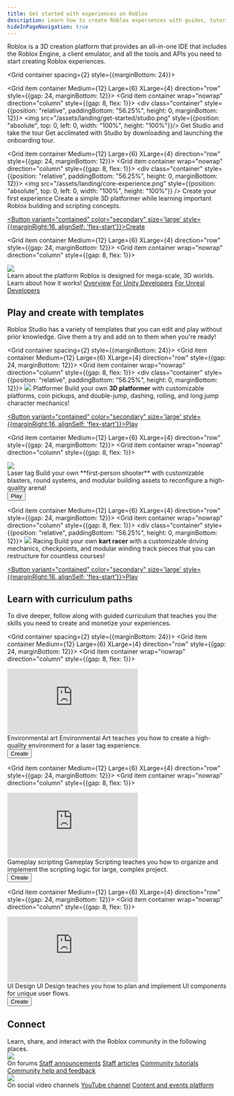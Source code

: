 ```yaml
---
title: Get started with experiences on Roblox
description: Learn how to create Roblox experiences with guides, tutorials, and code samples.
hideInPageNavigation: true
---
```


Roblox is a 3D creation platform that provides an all-in-one IDE that includes
the Roblox Engine, a client emulator, and all the tools and APIs you need to
start creating Roblox experiences.

<Grid container spacing={2} style={{marginBottom: 24}}>

  <Grid item container Medium={12} Large={6} XLarge={4} direction="row" style={{gap: 24, marginBottom: 12}}>
  <Grid item container wrap="nowrap" direction="column" style={{gap: 8, flex: 1}}>
    <div class="container"
    style={{position: "relative", paddingBottom: "56.25%", height: 0, marginBottom: 12}}>
    <img src="/assets/landing/get-started/studio.png" style={{position: "absolute", top: 0, left: 0, width: "100%", height: "100%"}}/>
    </div>
    <Typography variant='h4'>Get Studio and take the tour</Typography>
    <Typography variant='body1' >Get acclimated with Studio by downloading and
    launching the onboarding tour.</Typography>
    <UseStudioButton variant='blueLogoIconButton' color='secondary'/>

  </Grid>
  </Grid>

  <Grid item container Medium={12} Large={6} XLarge={4} direction="row" style={{gap: 24, marginBottom: 12}}>
  <Grid item container wrap="nowrap" direction="column" style={{gap: 8, flex: 1}}>
    <div class="container"
    style={{position: "relative", paddingBottom: "56.25%", height: 0, marginBottom: 12}}>
    <img src="/assets/landing/core-experience.png" style={{position: "absolute", top: 0, left: 0, width: "100%", height: "100%"}} />
    </div>
    <Typography variant='h4'>Create your first experience</Typography>
    <Typography variant='body1'>Create a simple 3D platformer while learning important Roblox building and scripting concepts.</Typography>
    <div style={{marginTop:16}}>
      <a underline="none" href="./tutorials/curriculums/core/">
      <Button variant="contained" color="secondary" size='large'
      style={{marginRight:16, alignSelf: 'flex-start'}}>Create</Button>
      </a>
      <UseStudioButton variant="link" buttonTextTranslationKey="Action.EditInStudio" placeId="14238807008" universeId="4925394319" />
    </div>
  </Grid>
  </Grid>

  <Grid item container Medium={12} Large={6} XLarge={4} direction="row" style={{gap: 24, marginBottom: 12}}>
  <Grid item container wrap="nowrap" direction="column" style={{gap: 8, flex: 1}}>
  <div class="container"
  style={{position: "relative", paddingBottom: "56.25%", height: 0, marginBottom: 12}}>
    <img src="/assets/misc/blog_evergreen.png" />
  </div>
    <Typography variant='h4'>Learn about the platform</Typography>
    <Typography variant='body1' marginBottom={2}>Roblox is designed for mega-scale, 3D worlds. Learn about how it works!</Typography>
    <a href="creation#experiences"><Typography variant='buttonLarge' style={{marginTop: 16}}>Overview</Typography></a>
    <a href="unity"><Typography variant='buttonLarge' style={{marginBottom: 12}}>For Unity Developers</Typography></a>
    <a href="unreal"><Typography variant='buttonLarge' style={{marginBottom: 12}}>For Unreal Developers</Typography></a>
  </Grid>
  </Grid>
</Grid>

<h2 style={{marginBottom: 24, marginTop: 48}}>Play and create with templates</h2>

Roblox Studio has a variety of templates that you can edit and play without prior
knowledge. Give them a try and add on to them when you're ready!

<Grid container spacing={2} style={{marginBottom: 24}}>
  <Grid item container Medium={12} Large={6} XLarge={4} direction="row" style={{gap: 24, marginBottom: 12}}>
  <Grid item container wrap="nowrap" direction="column" style={{gap: 8, flex: 1}}>
    <div class="container"
    style={{position: "relative", paddingBottom: "56.25%", height: 0, marginBottom: 12}}>
    <img src="/assets/landing/get-started/Platformer-Template.png" />
    </div>
    <Typography variant='h4'>Platformer</Typography>
    <Typography variant='body1' >Build your own **3D platformer** with customizable platforms, coin pickups, and double-jump, dashing, rolling, and long jump character mechanics!</Typography>
    <div style={{marginTop:16}}>
      <a underline="none" href="roblox://placeId=18636963376">
      <Button variant="contained" color="secondary" size='large'
      style={{marginRight:16, alignSelf: 'flex-start'}}>Play</Button>
      </a>
      <UseStudioButton variant="link" buttonTextTranslationKey="Action.EditInStudio" placeId="18636963376" universeId="6314775459" />
    </div>
  </Grid>
  </Grid>

  <Grid item container Medium={12} Large={6} XLarge={4} direction="row" style={{gap: 24, marginBottom: 12}}>
  <Grid item container wrap="nowrap" direction="column" style={{gap: 8, flex: 1}}>
  <div class="container"
  style={{position: "relative", paddingBottom: "56.25%", height: 0, marginBottom: 12}}>
  <img src="/assets/landing/get-started/Laser-Tag-Template.jpg" />
  </div>
    <Typography variant='h4'>Laser tag</Typography>
    <Typography variant='body1' >Build your own **first-person shooter** with customizable blasters, round systems, and modular building assets to reconfigure a high-quality arena!</Typography>
    <div style={{marginTop:16}}>
      <a underline="none" href="roblox://placeId=17823019220">
      <Button variant="contained" color="secondary" size='large'
      style={{marginRight:16, alignSelf: 'flex-start'}}>Play</Button>
      </a>
      <UseStudioButton variant="link" buttonTextTranslationKey="Action.EditInStudio" placeId="17823019220" universeId="6106389365" />
    </div>
  </Grid>
  </Grid>

  <Grid item container Medium={12} Large={6} XLarge={4} direction="row" style={{gap: 24, marginBottom: 12}}>
  <Grid item container wrap="nowrap" direction="column" style={{gap: 8, flex: 1}}>
    <div class="container"
    style={{position: "relative", paddingBottom: "56.25%", height: 0, marginBottom: 12}}>
    <img src="/assets/landing/get-started/Racing-Detailed.jpg" />
    </div>
    <Typography variant='h4'>Racing</Typography>
    <Typography variant='body1' >Build your own **kart racer** with a customizable driving mechanics, checkpoints, and modular winding track pieces that you can restructure for countless courses!</Typography>
    <div style={{marginTop:16}}>
      <a underline="none" href="roblox://placeId=16078915506">
      <Button variant="contained" color="secondary" size='large'
      style={{marginRight:16, alignSelf: 'flex-start'}}>Play</Button>
      </a>
      <UseStudioButton variant="link" buttonTextTranslationKey="Action.EditInStudio" placeId="16078915506" universeId="5557500170" />
    </div>
  </Grid>
  </Grid>
</Grid>

<h2 style={{marginBottom: 24, marginTop: 48}}>Learn with curriculum paths</h2>

To dive deeper, follow along with guided curriculum
that teaches you the skills you need to create and monetize your experiences.

<Grid container spacing={2} style={{marginBottom: 24}}>
  <Grid item container Medium={12} Large={6} XLarge={4} direction="row" style={{gap: 24, marginBottom: 12}}>
  <Grid item container wrap="nowrap" direction="column" style={{gap: 8, flex: 1}}>
  <div class="container"
  style={{position: "relative", paddingBottom: "56.25%", height: 0, marginBottom: 12}}>
  <iframe src="https://www.youtube-nocookie.com/embed/nwShvDmFHWc" title="YouTube video player" frameborder="0" allow="accelerometer; autoplay; clipboard-write; encrypted-media; gyroscope; picture-in-picture; web-share" allowfullscreen  style={{position: "absolute", top: 0, left: 0, width: "100%", height: "100%"}}></iframe>
  </div>
    <Typography variant='h4'>Environmental art</Typography>
    <Typography variant='body1' >Environmental Art teaches you how to create a high-quality environment for a laser tag experience.</Typography>
      <div style={{marginTop:16}}>
        <a underline="none" href="./tutorials/curriculums/environmental-art">
        <Button variant="contained" color="secondary" size='large'
        style={{marginRight:16, alignSelf: 'flex-start'}}>Create</Button>
        </a>
        <UseStudioButton variant="link" buttonTextTranslationKey="Action.EditInStudio" placeId="14447845297" universeId="4990775993" />
      </div>
  </Grid>
  </Grid>

  <Grid item container Medium={12} Large={6} XLarge={4} direction="row" style={{gap: 24, marginBottom: 12}}>
  <Grid item container wrap="nowrap" direction="column" style={{gap: 8, flex: 1}}>
  <div class="container"
  style={{position: "relative", paddingBottom: "56.25%", height: 0, marginBottom: 12}}>
  <iframe src="https://www.youtube-nocookie.com/embed/7iJKUUiKc0Y" title="YouTube video player" frameborder="0" allow="accelerometer; autoplay; clipboard-write; encrypted-media; gyroscope; picture-in-picture; web-share" allowfullscreen  style={{position: "absolute", top: 0, left: 0, width: "100%", height: "100%"}}></iframe>
  </div>
    <Typography variant='h4'>Gameplay scripting</Typography>
    <Typography variant='body1' >Gameplay Scripting teaches you how to organize and implement the scripting logic for large, complex project.</Typography>
      <div style={{marginTop:16}}>
        <a underline="none" href="./tutorials/curriculums/gameplay-scripting/">
        <Button variant="contained" color="secondary" size='large'
        style={{marginRight:16, alignSelf: 'flex-start'}}>Create</Button>
        </a>
        <UseStudioButton variant="link" buttonTextTranslationKey="Action.EditInStudio" placeId="14817965191" universeId="5106332772" />
      </div>
  </Grid>
  </Grid>

  <Grid item container Medium={12} Large={6} XLarge={4} direction="row" style={{gap: 24, marginBottom: 12}}>
  <Grid item container wrap="nowrap" direction="column" style={{gap: 8, flex: 1}}>
  <div class="container"
  style={{position: "relative", paddingBottom: "56.25%", height: 0, marginBottom: 12}}>
  <iframe src="https://www.youtube-nocookie.com/embed/eqW9SINYeWg" title="YouTube video player" frameborder="0" allow="accelerometer; autoplay; clipboard-write; encrypted-media; gyroscope; picture-in-picture; web-share" allowfullscreen  style={{position: "absolute", top: 0, left: 0, width: "100%", height: "100%"}}></iframe>
  </div>
    <Typography variant='h4'>UI Design</Typography>
    <Typography variant='body1' >UI Design teaches you how to plan and implement UI components for unique user flows.</Typography>
      <div style={{marginTop:16}}>
        <a underline="none" href="./tutorials/curriculums/user-interface-design/">
        <Button variant="contained" color="secondary" size='large'
        style={{marginRight:16, alignSelf: 'flex-start'}}>Create</Button>
        </a>
        <UseStudioButton variant="link" buttonTextTranslationKey="Action.EditInStudio" placeId="14817965191" universeId="5106332772" />
      </div>
  </Grid>
  </Grid>
</Grid>

<h2 style={{marginBottom: 24, marginTop: 96}}>Connect</h2>
Learn, share, and interact with the Roblox community in the following places.
<Grid container spacing={2} style={{marginBottom: 24}}>
<Grid item container Medium={12} Large={6} XLarge={4} direction="row" style={{gap: 24, marginBottom: 12}}>
<Grid item container wrap="nowrap" direction="column" style={{gap: 8, flex: 1}}>
  <div class="container"
  style={{position: "relative", paddingBottom: "56.25%", height: 0, marginBottom: 12}}>
    <img src="/assets/getting-started/platform-overview/Community.jpg" style={{position: "absolute", top: 0, left: 0, width: "100%", height: "100%"}}/>
  </div>
  <Typography variant='h4'>On forums</Typography>
  <a href="https://devforum.roblox.com/c/updates/announcements/36"><Typography variant='buttonLarge' style={{marginBottom: 12}}>Staff announcements</Typography></a>
  <a href="https://devforum.roblox.com/c/resources/roblox-staff/278"><Typography variant='buttonLarge' style={{marginBottom: 12}}>Staff articles</Typography></a>
    <a href="https://devforum.roblox.com/c/resources/community-tutorials/46"><Typography variant='buttonLarge' style={{marginBottom: 12}}>Community tutorials</Typography></a>
  <a href="https://devforum.roblox.com/c/help-and-feedback/54"><Typography variant='buttonLarge' style={{marginBottom: 12}}>Community help and feedback</Typography></a>
</Grid>
</Grid>
<Grid item container Medium={12} Large={6} XLarge={4} direction="row" style={{gap: 24, marginBottom: 12}}>
<Grid item container wrap="nowrap" direction="column" style={{gap: 8, flex: 1}}>
  <div class="container"
  style={{position: "relative", paddingBottom: "56.25%", height: 0, marginBottom: 12}}>
    <img src="/assets/landing/get-started/video-interviews.jpg" style={{position: "absolute", top: 0, left: 0, width: "100%", height: "100%"}}/>
  </div>
  <Typography variant='h4'>On social video channels</Typography>
  <a href="https://www.youtube.com/@RobloxLearn"><Typography variant='buttonLarge' style={{marginBottom: 12}}> YouTube channel</Typography></a>
  <a href="https://events.roblox.com"><Typography variant='buttonLarge' style={{marginBottom: 12}}>Content and events platform</Typography></a>
</Grid>
</Grid>
</Grid>
